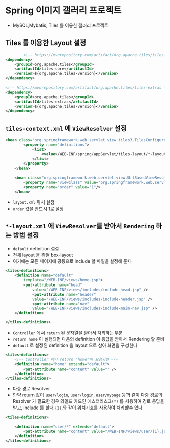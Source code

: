 # Spring 이미지 갤러리 프로젝트
- MySQL,Mybatis, Tiles 를 이용한 갤러리 프로젝트

## Tiles 를 이용한 Layout 설정

```xml
		<!-- https://mvnrepository.com/artifact/org.apache.tiles/tiles-core -->
<dependency>
    <groupId>org.apache.tiles</groupId>
    <artifactId>tiles-core</artifactId>
    <version>${org.apache.tiles-version}</version>
</dependency>

<!-- https://mvnrepository.com/artifact/org.apache.tiles/tiles-extras -->
<dependency>
    <groupId>org.apache.tiles</groupId>
    <artifactId>tiles-extras</artifactId>
    <version>${org.apache.tiles-version}</version>
</dependency>
```

## `tiles-context.xml` 에 `ViewResolver` 설정
```xml
<bean class="org.springframework.web.servlet.view.tiles3.TilesConfigurer">
		<property name="definitions">
			<list>
				<value>/WEB-INF/spring/appServlet/tiles-layout/*-layout.xml</value>
			</list>			
		</property>
	</bean>
	
	<bean class="org.springframework.web.servlet.view.UrlBasedViewResolver">
		<property name="viewClass" value="org.springframework.web.servlet.view.tiles3.TilesView"/>
		<property name="order" value="1"/>
	</bean>
```

- `layout.xml` 위치 설정
- `order` 값을 반드시 1로 설정

## `*-layout.xml` 에 `ViewResolver`를 받아서 `Rendering` 하는 방법 설정
- `default` definition 설절
- 전체 layout 을 감쌀 box-layout
- 여기에는 모든 페이지에 공통으로 include 할 파일을 설정해 둔다
```xml
<tiles-definitions>
	<definition name="default"
		template="/WEB-INF/views/home.jsp">
		<put-attribute name="head"
			value="/WEB-INF/views/includes/include-head.jsp" />
			<put-attribute name="header"
			value="/WEB-INF/views/includes/include-header.jsp" />
			<put-attribute name="nav"
			value="/WEB-INF/views/includes/include-main-nav.jsp" />
	</definition>

</tiles-definitions>
```

- `Controller` 에서 `return` 된 문자열을 받아서 처리하는 부분
- `return home` 이 실행되면 다음의 definition 이 응답을 받아서 Rendering 할 준비
- `default` 로 설정된 definition 을 layout 으로 삼아 화면을 구성한다
```xml
<tiles-definitions>	
	<!-- Controller 에서 return "home"이 요청되면 -->
	<definition name="home" extends="default">
		<put-attribute name="content" value="" />
	</definition>
</tiles-definitions>
```

- 다중 경로 Resolver 
- 만약 return 값이 `user/login`, `user/login`, `user/mypage` 등과 같이 다중 경로의 Resolver 가 필요한 경우 와일드 카드인 애스터리스크`(*)` 를 사용하여 경로 응답을 받고, include 를 할때 `{1}`,와 같이 위치기호를 사용하여 처리할수 있다
```xml
<tiles-definitions>
	
	<definition name="user/*" extends="default">
		<put-attribute name="content" value="/WEB-INF/views/user/{1}.jsp"/>
	</definition>
</tiles-definitions>
```